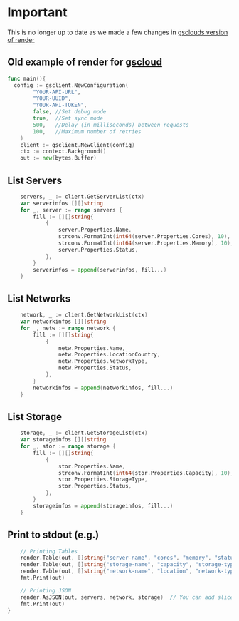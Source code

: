 # Important
This is no longer up to date as we made a few changes in [gsclouds version of render](https://github.com/gridscale/gscloud/tree/develop/render/)
## Old example of **render** for [gscloud](https://github.com/gridscale/gscloud)
```go
func main(){
  config := gsclient.NewConfiguration(
		"YOUR-API-URL",
		"YOUR-UUID",
		"YOUR-API-TOKEN",
		false, //Set debug mode
		true,  //Set sync mode
		500,   //Delay (in milliseconds) between requests
		100,   //Maximum number of retries
	)
	client := gsclient.NewClient(config)
	ctx := context.Background()
	out := new(bytes.Buffer)
```
## List Servers
```go
	servers, _ := client.GetServerList(ctx)
	var serverinfos [][]string
	for _, server := range servers {
		fill := [][]string{
			{
				server.Properties.Name,
				strconv.FormatInt(int64(server.Properties.Cores), 10),
				strconv.FormatInt(int64(server.Properties.Memory), 10),
				server.Properties.Status,
			},
		}
		serverinfos = append(serverinfos, fill...)
	}
```
## List Networks
```go
	network, _ := client.GetNetworkList(ctx)
	var networkinfos [][]string
	for _, netw := range network {
		fill := [][]string{
			{
				netw.Properties.Name,
				netw.Properties.LocationCountry,
				netw.Properties.NetworkType,
				netw.Properties.Status,
			},
		}
		networkinfos = append(networkinfos, fill...)
	}
```
## List Storage
```go
	storage, _ := client.GetStorageList(ctx)
	var storageinfos [][]string
	for _, stor := range storage {
		fill := [][]string{
			{
				stor.Properties.Name,
				strconv.FormatInt(int64(stor.Properties.Capacity), 10),
				stor.Properties.StorageType,
				stor.Properties.Status,
			},
		}
		storageinfos = append(storageinfos, fill...)
	}
```
## Print to stdout (e.g.)
```go
	// Printing Tables
	render.Table(out, []string{"server-name", "cores", "memory", "status"}, serverinfos)
	render.Table(out, []string{"storage-name", "capacity", "storage-type", "status"}, storageinfos)
	render.Table(out, []string{"network-name", "location", "network-type", "status"}, networkinfos)
	fmt.Print(out)

	// Printing JSON
	render.AsJSON(out, servers, network, storage)  // You can add slices variadic to out
	fmt.Print(out)
}	

```
